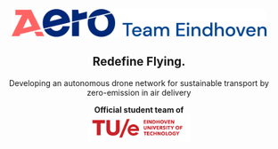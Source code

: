<div align="center">
    <a href="https://aeroteameindhoven.nl">
        <img height="50px" src="/branding/aero/logoset/4x/HorizontalBlue@4x.png" alt="Aero Team Eindhoven"
            title="Aero Team Eindhoven Logo" />
    </a>
    <h2>Redefine Flying.</h2>
    <p>
        Developing an autonomous drone network for sustainable transport by zero-emission in air delivery
    </p>
    <footer>
        <b>Official student team of</b>
        <br />
        <a href="https://tue.nl/en">
            <img height="50px" src="/branding/tue/TUe-logo-descriptor-line-scarlet-rgb.png" alt="TU/e"
                title="Eindhoven University of Technology logo" />
        </a>
    </footer>
</div>